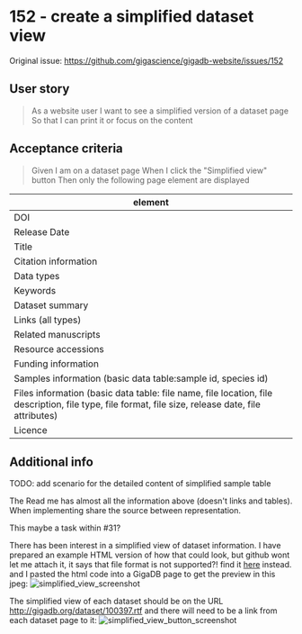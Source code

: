 # 152 - create a simplified dataset view

Original issue: https://github.com/gigascience/gigadb-website/issues/152

## User story

>As a website user
>I want to see a simplified version of a dataset page
>So that I can print it or focus on the content

## Acceptance criteria

>Given I am on a dataset page
>When I click the "Simplified view" button
>Then only the following page element are displayed

| element |
| --- |
| DOI|
| Release Date |
| Title |
| Citation information |
| Data types |
| Keywords |
| Dataset summary |
| Links (all types) |
| Related manuscripts |
| Resource accessions |
| Funding information |
| Samples information (basic data table:sample id, species id)|
| Files information (basic data table: file name, file location, file description, file type, file format, file size, release date, file attributes) |
| Licence |

## Additional info

TODO: add scenario for the detailed content of simplified sample table

The Read me has almost all the information above (doesn't links and tables).
When implementing share the source between representation.

This maybe a task within #31?

There has been interest in a simplified view of dataset information. I have prepared an example HTML version of how that could look, but github wont let me attach it, it says that file format is not supported?!
find it [here](https://drive.google.com/file/d/174Y8A-Ydr_6Plv730dJCmudZxKueWCmi/view?usp=sharing) instead. and I pasted the html code into a GigaDB page to get the preview in this jpeg:
![simplified_view_screenshot](https://user-images.githubusercontent.com/6037145/34887948-3e9136c6-f7c0-11e7-9489-4bb6d9154991.jpg)

The simplified view of each dataset should be on the URL http://gigadb.org/dataset/100397.rtf
and there will need to be a link from each dataset page to it:
![simplified_view_button_screenshot](https://user-images.githubusercontent.com/6037145/34888286-97209290-f7c1-11e7-83be-dc687ed90f05.jpg)